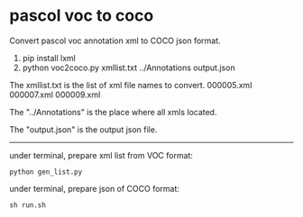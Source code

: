 # pascol voc to coco
Convert pascol voc annotation xml to COCO json format.

1. pip install lxml
2. python voc2coco.py xmllist.txt ../Annotations output.json

The xmllist.txt is the list of xml file names to convert.
000005.xml
000007.xml
000009.xml

The "../Annotations" is the place where all xmls located.

The "output.json" is the output json file.


-----------------------------------------------------
under terminal, prepare xml list from VOC format: 
```
python gen_list.py
```

under terminal, prepare json of COCO format: 
```
sh run.sh
``` 
